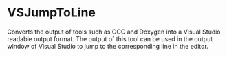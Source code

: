 # VSJumpToLine
Converts the output of tools such as GCC and Doxygen into a Visual Studio readable output format. The output of this tool can be used in the output window  of Visual Studio to jump to the corresponding line in the editor.
